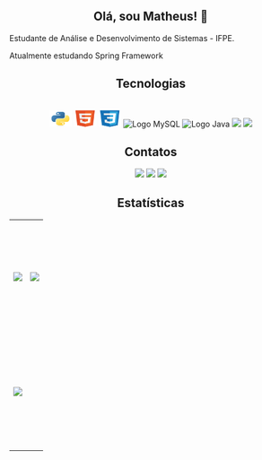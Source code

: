 <div align='center'>

<h2>Olá, sou Matheus! 👋</h2>

<div align='left'>
<p>Estudante de Análise e Desenvolvimento de Sistemas - IFPE.</p>
  <p>Atualmente estudando Spring Framework</p>
</div>

<h2>Tecnologias</h2>

<div style="display: inline_block"><br>
  <img alt="Logo Python" height="30" width="40" src="https://raw.githubusercontent.com/devicons/devicon/master/icons/python/python-original.svg" />
  <img alt="Logo Html" height="30" width="40" src="https://raw.githubusercontent.com/devicons/devicon/master/icons/html5/html5-original.svg" />
  <img alt="Logo CSS" height="30" width="40" src="https://raw.githubusercontent.com/devicons/devicon/master/icons/css3/css3-original.svg" />
  <img alt="Logo MySQL" height="30" width="50" src="https://www.vectorlogo.zone/logos/mysql/mysql-official.svg" />
  <img alt="Logo Java" height="40" width="50" src="https://cdn.jsdelivr.net/gh/devicons/devicon/icons/java/java-original-wordmark.svg" />
  <img src="https://img.shields.io/badge/Spring_Boot-F2F4F9?style=for-the-badge&logo=spring-boot" />
  <img src="https://img.shields.io/badge/apache_maven-C71A36?style=for-the-badge&logo=apachemaven&logoColor=white" />
</div>
  
  <h2> Contatos </h2>
  <div> 
    <a href="https://www.instagram.com/matheus.fbarros/" target="_blank"><img src="https://img.shields.io/badge/-Instagram-%23E4405F?style=for-the-badge&logo=instagram&logoColor=white" target="_blank"></a>
    <a href = "mailto:matheusbarros9107@gmail.com"><img src="https://img.shields.io/badge/-Gmail-%23333?style=for-the-badge&logo=gmail&logoColor=white" target="_blank"></a>
    <a href="https://www.linkedin.com/in/matheus-barros-875402242/" target="_blank"><img src="https://img.shields.io/badge/-LinkedIn-%230077B5?style=for-the-badge&logo=linkedin&logoColor=white" target="_blank"></a> 
  </div>


<h2>Estatísticas</h2>

<table>
  <tr>
    <td height='200px' align='center'><img height='200px' src="https://github-readme-stats.vercel.app/api?username=matheusfmb&hide_border=true&show_icons=true&count_private=true&theme=radical"></td>
    <td height='200px' align='center'><img height='200px' src="https://github-readme-stats.vercel.app/api/top-langs/?username=matheusfmb&hide_border=true&layout=compact&theme=radical"></td>
  </tr>
  <tr>
    <td height='200px' align='center'><img height='200px' src="https://github-readme-streak-stats.herokuapp.com/?user=matheusfmb&hide_border=true&layout=compact&theme=radical"></td>
  </tr>
 </div>
